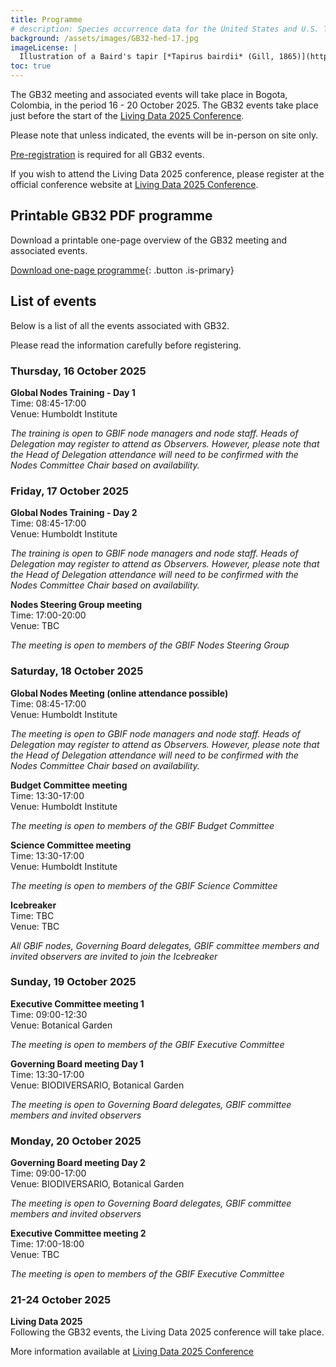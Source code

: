 ```yaml
---
title: Programme
# description: Species occurrence data for the United States and U.S. Territories.
background: /assets/images/GB32-hed-17.jpg
imageLicense: |
  Illustration of a Baird's tapir [*Tapirus bairdii* (Gill, 1865)](https://www.gbif.org/species/2440897) from Biologia Centrali-Americana by Edward R. Alston, 1879-1882. Via [flickr](https://flic.kr/p/dkewRT)
toc: true
---
```


The GB32 meeting and associated events will take place in Bogota, Colombia, in the period 16 - 20 October 2025. The GB32 events take place just before the start of the <a href="https://www.livingdata2025.com/" target="_blank">Living Data 2025 Conference</a>.    

Please note that unless indicated, the events will be in-person on site only.  

[Pre-registration](/registration) is required for all GB32 events. 

If you wish to attend the Living Data 2025 conference, please register at the official conference website at <a href="https://www.livingdata2025.com/" target="_blank">Living Data 2025 Conference</a>.  



## Printable GB32 PDF programme

Download a printable one-page overview of the GB32 meeting and associated events.

[Download one-page programme](/assets/documents/programme.pdf){: .button .is-primary}


## List of events
Below is a list of all the events associated with GB32. 

Please read the information carefully before registering.

### Thursday, 16 October 2025

**Global Nodes Training - Day 1**  
Time: 08:45-17:00   
Venue: Humboldt Institute   

*The training is open to GBIF node managers and node staff. Heads of Delegation may register to attend as Observers. However, please note that the Head of Delegation attendance will need to be confirmed with the Nodes Committee Chair based on availability.*  

### Friday, 17 October 2025

**Global Nodes Training - Day 2**  
Time: 08:45-17:00   
Venue: Humboldt Institute 

*The training is open to GBIF node managers and node staff. Heads of Delegation may register to attend as Observers. However, please note that the Head of Delegation attendance will need to be confirmed with the Nodes Committee Chair based on availability.*  

**Nodes Steering Group meeting**  
Time: 17:00-20:00   
Venue: TBC  

*The meeting is open to members of the GBIF Nodes Steering Group*

### Saturday, 18 October 2025

**Global Nodes Meeting (online attendance possible)**  
Time: 08:45-17:00   
Venue: Humboldt Institute 

*The meeting is open to GBIF node managers and node staff. Heads of Delegation may register to attend as Observers. However, please note that the Head of Delegation attendance will need to be confirmed with the Nodes Committee Chair based on availability.*  

**Budget Committee meeting**  
Time: 13:30-17:00   
Venue: Humboldt Institute   

*The meeting is open to members of the GBIF Budget Committee*

**Science Committee meeting**  
Time: 13:30-17:00   
Venue: Humboldt Institute   

*The meeting is open to members of the GBIF Science Committee*

**Icebreaker**   
Time: TBC   
Venue: TBC  

*All GBIF nodes, Governing Board delegates, GBIF committee members and invited observers are invited to join the Icebreaker*


### Sunday, 19 October 2025

**Executive Committee meeting 1**  
Time: 09:00-12:30  
Venue: Botanical Garden     

*The meeting is open to members of the GBIF Executive Committee*

**Governing Board meeting Day 1**  
Time: 13:30-17:00   
Venue: BIODIVERSARIO, Botanical Garden   

*The meeting is open to Governing Board delegates, GBIF committee members and invited observers*


### Monday, 20 October 2025

**Governing Board meeting Day 2**  
Time: 09:00-17:00   
Venue: BIODIVERSARIO, Botanical Garden      

*The meeting is open to Governing Board delegates, GBIF committee members and invited observers*

**Executive Committee meeting 2**  
Time: 17:00-18:00  
Venue: TBC    

*The meeting is open to members of the GBIF Executive Committee*

### 21-24 October 2025  

**Living Data 2025**  
Following the GB32 events, the Living Data 2025 conference will take place. 

More information available at <a href="https://www.livingdata2025.com/" target="_blank">Living Data 2025 Conference</a>  
